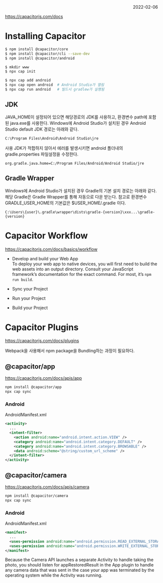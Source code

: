 <p style="text-align: right">2022-02-06</p>

https://capacitorjs.com/docs

# Installing Capacitor

```bash
$ npm install @capacitor/core
$ npm install @capacitor/cli --save-dev
$ npm install @capacitor/android

$ mkdir www
$ npx cap init

$ npx cap add android
$ npx cap open android  # Android Studio가 열림
$ npx cap run android   # 빌드시 gradlew가 실행됨
```

## JDK

JAVA_HOME이 설정되어 있으면 해당경로의 JDK를 사용하고, 환경변수 path에 포함된 java.exe를 사용한다. Windows에 Android Studio가 설치된 경우 Android Studio default JDK 경로는 아래와 같다.

```
C:\Program Files\Android\Android Studio\jre
```

사용 JDK가 적합하지 않아서 에러를 발생시키면 android 폴더내의 gradle.properties 파일설정을 수정한다.

```
org.gradle.java.home=C:/Program Files/Android/Android Studio/jre
```

## Gradle Wrapper

Windows에 Android Studio가 설치된 경우 Gradle의 기본 설치 경로는 아래와 같다. 해당 Gradle은 Gradle Wrapper를 통해 자동으로 다운 받는다. 참고로 환경변수 GRADLE_USER_HOME의 기본값은 $USER_HOME/.gradle 이다.

```
C:\Users\{user}\.gradle\wrapper\dists\gradle-{version}\xxx...\gradle-{version}
```

# Capacitor Workflow

https://capacitorjs.com/docs/basics/workflow

- Develop and build your Web App \
  To deploy your web app to native devices, you will first need to build the web assets into an output directory. Consult your JavaScript framework’s documentation for the exact command. For most, it’s <code>npm run build</code>.

- Sync your Project
- Run your Project
- Build your Project

# Capacitor Plugins

https://capacitorjs.com/docs/plugins

Webpack을 사용해서 npm package을 Bundling하는 과정이 필요하다.

## @capacitor/app

https://capacitorjs.com/docs/apis/app

```bash
npm install @capacitor/app
npx cap sync
```

### Android

AndroidManifest.xml

```xml
<activity>
  ...
  <intent-filter>
    <action android:name="android.intent.action.VIEW" />
    <category android:name="android.intent.category.DEFAULT" />
    <category android:name="android.intent.category.BROWSABLE" />
    <data android:scheme="@string/custom_url_scheme" />
  </intent-filter>
</activity>
```

## @capacitor/camera

https://capacitorjs.com/docs/apis/camera

```bash
npm install @capacitor/camera
npx cap sync
```

### Android

AndroidManifest.xml

```xml
<manifest>
  ...
  <uses-permission android:name="android.permission.READ_EXTERNAL_STORAGE"/>
  <uses-permission android:name="android.permission.WRITE_EXTERNAL_STORAGE" />
</manifest>
```

Because the Camera API launches a separate Activity to handle taking the photo, you should listen for appRestoredResult in the App plugin to handle any camera data that was sent in the case your app was terminated by the operating system while the Activity was running.
